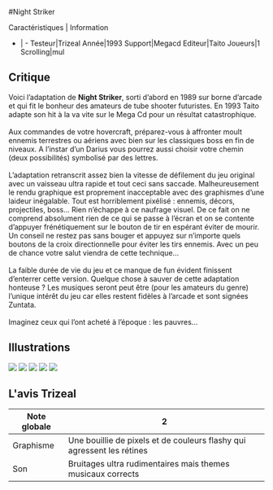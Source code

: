 #Night Striker

Caractéristiques | Information
- | -
Testeur|Trizeal
Année|1993
Support|Megacd
Editeur|Taito
Joueurs|1
Scrolling|mul

## Critique
Voici l’adaptation de <b>Night Striker</b>, sorti d’abord en 1989 sur borne d’arcade et qui fit le bonheur des amateurs de tube shooter futuristes. En 1993 Taito adapte son hit à la va vite sur le Mega Cd pour un résultat catastrophique.<br/><br/>Aux commandes de votre hovercraft, préparez-vous à affronter moult ennemis terrestres ou aériens avec bien sur les classiques boss en fin de niveaux. A l’instar d’un Darius vous pourrez aussi choisir votre chemin (deux possibilités) symbolisé par des lettres.<br/><br/>L’adaptation retranscrit assez bien la vitesse de défilement du jeu original avec un vaisseau ultra rapide et tout ceci sans saccade. Malheureusement le rendu graphique est proprement inacceptable avec des graphismes d’une laideur inégalable. Tout est horriblement pixélisé : ennemis, décors, projectiles, boss... Rien n’échappe à ce naufrage visuel. De ce fait on ne comprend absolument rien de ce qui se passe à l’écran et on se contente d’appuyer frénétiquement sur le bouton de tir en espérant éviter de mourir. Un conseil ne restez pas sans bouger et appuyez sur n’importe quels boutons de la croix directionnelle pour éviter les tirs ennemis. Avec un peu de chance votre salut viendra de cette technique…<br/><br/>La faible durée de vie du jeu et ce manque de fun évident finissent d’enterrer cette version. Quelque chose à sauver de cette adaptation honteuse ? Les musiques seront peut être (pour les amateurs du genre) l’unique intérêt du jeu car elles restent fidèles à l’arcade et sont signées Zuntata.<br/><br/>Imaginez ceux qui l’ont acheté à l’époque : les pauvres...<br/>

## Illustrations
![](http://www.shmup.com/images/thumbs/img_fiche_1_1247.png)
![](http://www.shmup.com/images/thumbs/img_fiche_2_1247.png)
![](http://www.shmup.com/images/thumbs/img_fiche_3_1247.png)
![](http://www.shmup.com/images/thumbs/)
![](http://www.shmup.com/images/thumbs/)

## L'avis Trizeal
Note globale|2
-|-
Graphisme|Une bouillie de pixels et de couleurs flashy qui agressent les rétines 
Son|Bruitages ultra rudimentaires mais themes musicaux corrects
